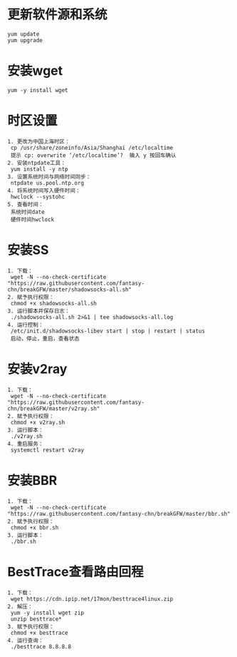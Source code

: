 # 更新软件源和系统
	yum update
	yum upgrade
# 安装wget
	yum -y install wget
# 时区设置
	1. 更改为中国上海时区：
 	 cp /usr/share/zoneinfo/Asia/Shanghai /etc/localtime
 	 提示 cp: overwrite ‘/etc/localtime’?  输入 y 按回车确认
	2. 安装ntpdate工具：
 	 yum install -y ntp
	3. 设置系统时间与网络时间同步：
 	 ntpdate us.pool.ntp.org
	4. 将系统时间写入硬件时间：
 	 hwclock --systohc
	5. 查看时间：
 	 系统时间date
 	 硬件时间hwclock
# 安装SS
	1. 下载：
	 wget -N --no-check-certificate "https://raw.githubusercontent.com/fantasy-chn/breakGFW/master/shadowsocks-all.sh"
	2. 赋予执行权限：
	 chmod +x shadowsocks-all.sh
	3. 运行脚本并保存日志：
	 ./shadowsocks-all.sh 2>&1 | tee shadowsocks-all.log
	4. 运行控制：
	 /etc/init.d/shadowsocks-libev start | stop | restart | status
	 启动，停止，重启，查看状态
# 安装v2ray
	1. 下载：
 	 wget -N --no-check-certificate "https://raw.githubusercontent.com/fantasy-chn/breakGFW/master/v2ray.sh"
	2. 赋予执行权限：
 	 chmod +x v2ray.sh
	3. 运行脚本：
 	 ./v2ray.sh
	4. 重启服务：
	 systemctl restart v2ray
# 安装BBR
	1. 下载：
 	 wget -N --no-check-certificate "https://raw.githubusercontent.com/fantasy-chn/breakGFW/master/bbr.sh"
	2. 赋予执行权限：
 	 chmod +x bbr.sh
	3. 运行脚本：
	 ./bbr.sh
# BestTrace查看路由回程
	1. 下载：
	 wget https://cdn.ipip.net/17mon/besttrace4linux.zip
	2. 解压：
	 yum -y install wget zip
	 unzip besttrace*
	3. 赋予执行权限：
	 chmod +x besttrace
	4. 运行查询：
	 ./besttrace 8.8.8.8
